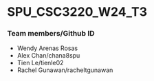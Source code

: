 # SPU_CSC3220_W24_T3

### Team members/Github ID
- Wendy Arenas Rosas
- Alex Chan/chana8spu
- Tien Le/tienle02
- Rachel Gunawan/racheltgunawan
